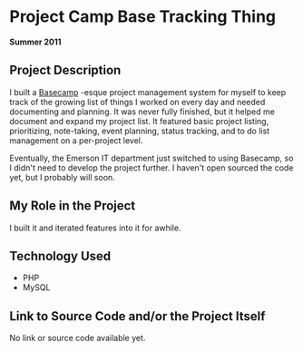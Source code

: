 # Project Camp Base Tracking Thing

**Summer 2011**

## Project Description

I built a [Basecamp](http://basecamp.com/) -esque project management system for myself to keep track of the growing list of things I worked on every day and needed documenting and planning. It was never fully finished, but it helped me document and expand my project list. It featured basic project listing, prioritizing, note-taking, event planning, status tracking, and to do list management on a per-project level.

Eventually, the Emerson IT department just switched to using Basecamp, so I didn't need to develop the project further. I haven't open sourced the code yet, but I probably will soon.

## My Role in the Project

I built it and iterated features into it for awhile.

## Technology Used

- PHP
- MySQL

## Link to Source Code and/or the Project Itself

No link or source code available yet.